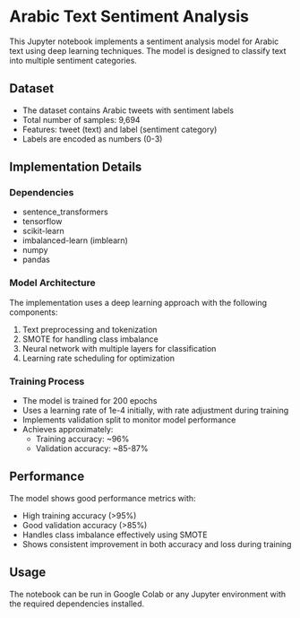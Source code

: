# Arabic Text Sentiment Analysis

This Jupyter notebook implements a sentiment analysis model for Arabic text using deep learning techniques. The model is designed to classify text into multiple sentiment categories.

## Dataset
- The dataset contains Arabic tweets with sentiment labels
- Total number of samples: 9,694
- Features: tweet (text) and label (sentiment category)
- Labels are encoded as numbers (0-3)

## Implementation Details

### Dependencies
- sentence_transformers
- tensorflow
- scikit-learn
- imbalanced-learn (imblearn)
- numpy
- pandas

### Model Architecture
The implementation uses a deep learning approach with the following components:
1. Text preprocessing and tokenization
2. SMOTE for handling class imbalance
3. Neural network with multiple layers for classification
4. Learning rate scheduling for optimization

### Training Process
- The model is trained for 200 epochs
- Uses a learning rate of 1e-4 initially, with rate adjustment during training
- Implements validation split to monitor model performance
- Achieves approximately:
  - Training accuracy: ~96%
  - Validation accuracy: ~85-87%

## Performance
The model shows good performance metrics with:
- High training accuracy (>95%)
- Good validation accuracy (>85%)
- Handles class imbalance effectively using SMOTE
- Shows consistent improvement in both accuracy and loss during training

## Usage
The notebook can be run in Google Colab or any Jupyter environment with the required dependencies installed.